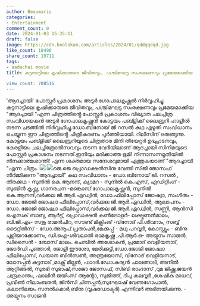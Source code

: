 ```yaml
---
author: Beaumaris
categories:
- Entertainment
comment_count: 0
date: 2024-01-03 15:35:11
draft: false
image: https://cdn.boolokam.com/articles/2024/01/qddqqdqd.jpg
like_count: 18490
share_count: 19711
tags:
- aadachai movie
title: കുട്ടനാട്ടിലെ കൃഷിക്കാരുടെ ജീവിതവും, പശ്ചിമഘട്ട സംരക്ഷണവും പ്രമേയമാക്കിയ "ആദച്ചായി
  "
view_count: 708516
---
```


'ആദച്ചായി' പോസ്റ്റർ പ്രകാശനം അടൂർ ഗോപാലകൃഷ്ണൻ നിർവ്വഹിച്ചു. കുട്ടനാട്ടിലെ കൃഷിക്കാരുടെ ജീവിതവും, പശ്ചിമഘട്ട സംരക്ഷണവും പ്രമേയമാക്കിയ "ആദച്ചായി "എന്ന ചിത്രത്തിൻ്റെ പോസ്റ്റർ പ്രകാശനം വിഖ്യാത ചലച്ചിത്ര സംവിധായകൻ അടൂർ ഗോപാലകൃഷ്ണൻ കോട്ടയം പബ്ളിക്ക് ലൈബ്രറി ഹാളിൽ നടന്ന ചടങ്ങിൽ നിർവ്വഹിച്ചു.ഡോ.ബിനോയ് ജി റസൽ കഥ എഴുതി സംവിധാനം ചെയ്യുന്ന ഈ ചിത്രത്തിൻ്റെ ചിത്രീകരണം പൂർത്തിയായി. റിലീസിന് ഒരുങ്ങുന്നു. കോട്ടയം പബ്ളിക്ക് ലൈബ്രറിയുടെ ചിത്രതാര മിനി തീയേറ്റർ ഉദ്ഘാടനവും, കേരളീയം ചലച്ചിത്രോൽസവവും നടന്ന വേദിയിലാണ് ആദച്ചായി സിനിമയുടെ പോസ്റ്റർ പ്രകാശനം നടന്നത്.ഇനിയും മരിക്കാത്ത ഭൂമി! നിന്നാസന്നമൃതിയിൽ നിനക്കാത്മശാന്തി! എന്ന ശക്തമായ സന്ദേശവുമായി എത്തുകയാണ് "ആദച്ചായി "എന്ന ചിത്രം. ![](https://cdn.boolokam.com/articles/2024/01/qddqqdqd.jpg) ![](https://cdn.boolokam.com/articles/2024/01/qddqqdqdddf.jpg)ജെ.ജെ പ്രൊഡക്ഷൻസിനു വേണ്ടി സിജി ജോസഫ് നിർമ്മിക്കുന്ന "ആദച്ചായി" കഥ സംവിധാനം - ഡോ.ബിനോയ് ജി. റസൽ , തിരക്കഥ - സുനിൽ കെ.ആനന്ദ്, ക്യാമറ - സുനിൽ കെ.എസ്, എഡിറ്റിംഗ് - സുബിൻ കൃഷ്ണ, ഗാനരചന -മങ്കൊമ്പ് ഗോപാലകൃഷ്ണൻ, സുനിൽ കെ.ആനന്ദ്,വർക്കല ജി.ആർ.എഡ്വിൻ, ഡോ.ഫിലിപ്പോസ് ജോഷ്വാ, സംഗീതം - ഡോ. ജോജി ജോഷ്വാ ഫീലിപ്പോസ്,വർക്കല ജി.ആർ.എഡ്വിൻ, ആലാപനം - ഡോ. ജോജി ജോഷ്വാ ഫീലിപ്പോസ്,വർക്കല ജി.ആർ.എഡ്വിൻ, സണ്ണി, ആൻസി ഐസക് ബാബു, ആർട്ട്, പ്രൊഡക്ഷൻ കൺട്രോളർ- ലക്ഷ്മണൻമാലം, ബി.ജി.എം- സജു രാമൻചിറ, സൗണ്ട് മിക്സിംങ് -വിനോദ് പി.ശിവറാം, സബ്ബ് ടൈറ്റിൽസ് - ഡോ.അനൂപ് പ്രതാപൻ,മേക്കപ്പ് - മധു പറവൂർ, കോസ്റ്റ്യൂം - ബിനു പുളിയറക്കോണം, ഡി.ഐ-ശിവലാൽ രാമകൃഷ്ണ ,പി.ആർ.ഒ- അയ്മനം സാജൻ, ഡിസൈൻ - ബോസ് മാലം. ചെമ്പിൽ അശോകൻ, പ്രമോദ് വെളിയനാട്, ജോർഡി പൂഞ്ഞാർ, ജോളി ഈശോ, മേരിക്കുട്ടി,ഡോ.ജോജി ജോഷ്വാ ഫീലിപ്പോസ്, ഡയാന ബിൻസൺ, അന്ത്രയോസ്, വിനോദ് വെളിയനാട്, ലോനപ്പൻ കുട്ടനാട് ,മാക്സ് മില്ലൻ, ഫാദർ.ഡോ.കുര്യൻ ചാലങ്ങാടി, അനിൽ ആറ്റിങ്ങൽ, സുരഭി സുഭാഷ്,സജോ ജോസഫ്, സിബി രാംദാസ് ,റുമ ജിഷ്ണു,ജയൻ ചന്ദ്രകാന്തം, ഷാലിൻ ജയിംസ് ആൻ്റോ, സുജിത്ത്, ദീപു കലവൂർ ,ശേഷിക മാധവ്, പ്രവീൺ നീലാംബരൻ, ജിൻസി ചിന്നപ്പൻ,സുഘോഷ് വേണുഗോപാൽ, കലാനിലയം സനൽകുമാർ,ബിനു (വൃഷഡോക്ടർ) എന്നിവർ അഭിനയിക്കുന്നു. - അയ്മനം സാജൻ